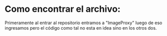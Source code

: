 # Como encontrar el archivo:

Primeramente al entrar al repositorio entramos a "ImageProxy" luego de eso 
ingresamos pero el código como tal no esta en idea sino en los otros dos. 
